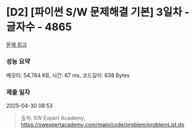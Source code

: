 # [D2] [파이썬 S/W 문제해결 기본] 3일차 - 글자수 - 4865 

[문제 링크](https://swexpertacademy.com/main/code/problem/problemDetail.do?contestProbId=AWTQSs6qQL0DFAVT) 

### 성능 요약

메모리: 54,784 KB, 시간: 67 ms, 코드길이: 638 Bytes

### 제출 일자

2025-04-30 08:53



> 출처: SW Expert Academy, https://swexpertacademy.com/main/code/problem/problemList.do